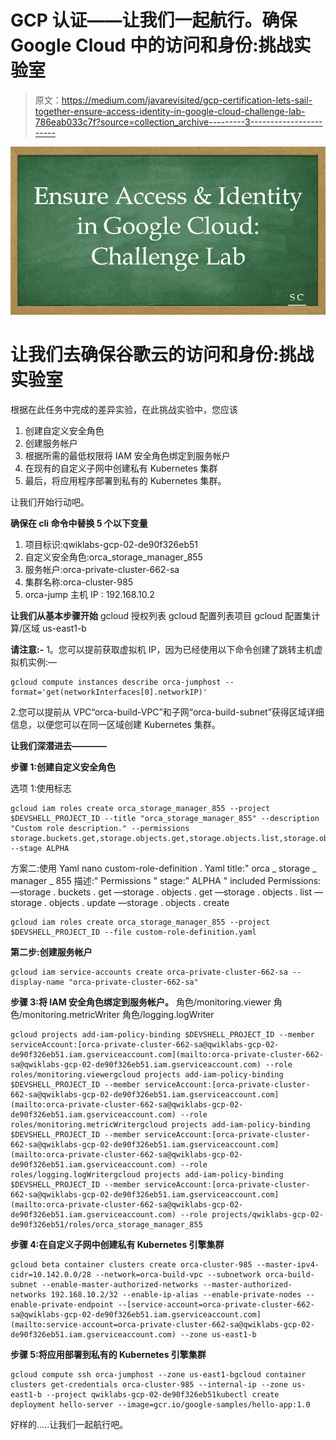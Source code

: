 # GCP 认证——让我们一起航行。确保 Google Cloud 中的访问和身份:挑战实验室

> 原文：<https://medium.com/javarevisited/gcp-certification-lets-sail-together-ensure-access-identity-in-google-cloud-challenge-lab-786eab033c7f?source=collection_archive---------3----------------------->

[![](img/31ad43c36e9393260f01f8a73829b451.png)](https://javarevisited.blogspot.com/2019/07/top-5-google-cloud-platform-gcp-courses-certifications-online.html)

# 让我们去确保谷歌云的访问和身份:挑战实验室

根据在此任务中完成的差异实验，在此挑战实验中，您应该

1.  创建自定义安全角色
2.  创建服务帐户
3.  根据所需的最低权限将 IAM 安全角色绑定到服务帐户
4.  在现有的自定义子网中创建私有 Kubernetes 集群
5.  最后，将应用程序部署到私有的 Kubernetes 集群。

让我们开始行动吧。

**确保在 cli 命令中替换 5 个以下变量**

1.  项目标识:qwiklabs-gcp-02-de90f326eb51
2.  自定义安全角色:orca_storage_manager_855
3.  服务帐户:orca-private-cluster-662-sa
4.  集群名称:orca-cluster-985
5.  orca-jump 主机 IP : 192.168.10.2

**让我们从基本步骤开始**
gcloud 授权列表
gcloud 配置列表项目
gcloud 配置集计算/区域 us-east1-b

**请注意:-**
1。您可以提前获取虚拟机 IP，因为已经使用以下命令创建了跳转主机虚拟机实例:—

```
gcloud compute instances describe orca-jumphost --format='get(networkInterfaces[0].networkIP)'
```

2.您可以提前从 VPC“orca-build-VPC”和子网“orca-build-subnet”获得区域详细信息，以便您可以在同一区域创建 Kubernetes 集群。

**让我们深潜进去————**

**步骤 1:创建自定义安全角色**

选项 1:使用标志

```
gcloud iam roles create orca_storage_manager_855 --project $DEVSHELL_PROJECT_ID --title "orca_storage_manager_855" --description "Custom role description." --permissions storage.buckets.get,storage.objects.get,storage.objects.list,storage.objects.update,storage.objects.create --stage ALPHA
```

方案二:使用 Yaml
nano custom-role-definition . Yaml
title:" orca _ storage _ manager _ 855
描述:" Permissions "
stage:" ALPHA "
included Permissions:
—storage . buckets . get
—storage . objects . get
—storage . objects . list
—storage . objects . update
—storage . objects . create

```
gcloud iam roles create orca_storage_manager_855 --project $DEVSHELL_PROJECT_ID --file custom-role-definition.yaml
```

**第二步:创建服务帐户**

```
gcloud iam service-accounts create orca-private-cluster-662-sa --display-name "orca-private-cluster-662-sa"
```

**步骤 3:将 IAM 安全角色绑定到服务帐户。**
角色/monitoring.viewer
角色/monitoring.metricWriter
角色/logging.logWriter

```
gcloud projects add-iam-policy-binding $DEVSHELL_PROJECT_ID --member serviceAccount:[orca-private-cluster-662-sa@qwiklabs-gcp-02-de90f326eb51.iam.gserviceaccount.com](mailto:orca-private-cluster-662-sa@qwiklabs-gcp-02-de90f326eb51.iam.gserviceaccount.com) --role roles/monitoring.viewergcloud projects add-iam-policy-binding $DEVSHELL_PROJECT_ID --member serviceAccount:[orca-private-cluster-662-sa@qwiklabs-gcp-02-de90f326eb51.iam.gserviceaccount.com](mailto:orca-private-cluster-662-sa@qwiklabs-gcp-02-de90f326eb51.iam.gserviceaccount.com) --role roles/monitoring.metricWritergcloud projects add-iam-policy-binding $DEVSHELL_PROJECT_ID --member serviceAccount:[orca-private-cluster-662-sa@qwiklabs-gcp-02-de90f326eb51.iam.gserviceaccount.com](mailto:orca-private-cluster-662-sa@qwiklabs-gcp-02-de90f326eb51.iam.gserviceaccount.com) --role roles/logging.logWritergcloud projects add-iam-policy-binding $DEVSHELL_PROJECT_ID --member serviceAccount:[orca-private-cluster-662-sa@qwiklabs-gcp-02-de90f326eb51.iam.gserviceaccount.com](mailto:orca-private-cluster-662-sa@qwiklabs-gcp-02-de90f326eb51.iam.gserviceaccount.com) --role projects/qwiklabs-gcp-02-de90f326eb51/roles/orca_storage_manager_855
```

**步骤 4:在自定义子网中创建私有 Kubernetes 引擎集群**

```
gcloud beta container clusters create orca-cluster-985 --master-ipv4-cidr=10.142.0.0/28 --network=orca-build-vpc --subnetwork orca-build-subnet --enable-master-authorized-networks --master-authorized-networks 192.168.10.2/32 --enable-ip-alias --enable-private-nodes --enable-private-endpoint --[service-account=orca-private-cluster-662-sa@qwiklabs-gcp-02-de90f326eb51.iam.gserviceaccount.com](mailto:service-account=orca-private-cluster-662-sa@qwiklabs-gcp-02-de90f326eb51.iam.gserviceaccount.com) --zone us-east1-b
```

**步骤 5:将应用部署到私有的 Kubernetes 引擎集群**

```
gcloud compute ssh orca-jumphost --zone us-east1-bgcloud container clusters get-credentials orca-cluster-985 --internal-ip --zone us-east1-b --project qwiklabs-gcp-02-de90f326eb51kubectl create deployment hello-server --image=gcr.io/google-samples/hello-app:1.0
```

好样的…..让我们一起航行吧。